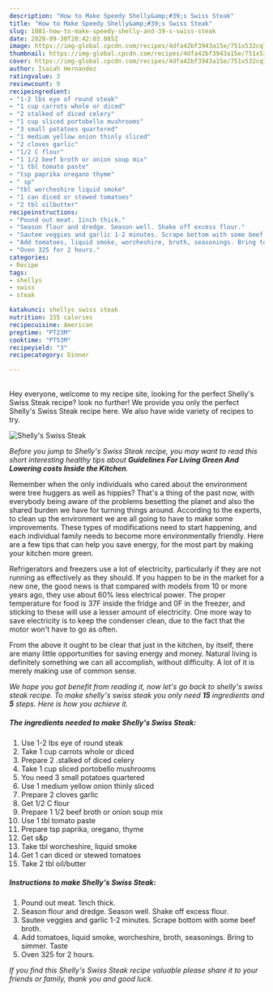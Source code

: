 ```yaml
---
description: "How to Make Speedy Shelly&amp;#39;s Swiss Steak"
title: "How to Make Speedy Shelly&amp;#39;s Swiss Steak"
slug: 1081-how-to-make-speedy-shelly-and-39-s-swiss-steak
date: 2020-09-30T20:42:03.085Z
image: https://img-global.cpcdn.com/recipes/4dfa42bf3943a15e/751x532cq70/shellys-swiss-steak-recipe-main-photo.jpg
thumbnail: https://img-global.cpcdn.com/recipes/4dfa42bf3943a15e/751x532cq70/shellys-swiss-steak-recipe-main-photo.jpg
cover: https://img-global.cpcdn.com/recipes/4dfa42bf3943a15e/751x532cq70/shellys-swiss-steak-recipe-main-photo.jpg
author: Isaiah Hernandez
ratingvalue: 3
reviewcount: 9
recipeingredient:
- "1-2 lbs eye of round steak"
- "1 cup carrots whole or diced"
- "2 stalked of diced celery"
- "1 cup sliced portobello mushrooms"
- "3 small potatoes quartered"
- "1 medium yellow onion thinly sliced"
- "2 cloves garlic"
- "1/2 C flour"
- "1 1/2 beef broth or onion soup mix"
- "1 tbl tomato paste"
- "tsp paprika oregano thyme"
- " sp"
- "tbl worcheshire liquid smoke"
- "1 can diced or stewed tomatoes"
- "2 tbl oilbutter"
recipeinstructions:
- "Pound out meat. 1inch thick."
- "Season flour and dredge. Season well. Shake off excess flour."
- "Sautee veggies and garlic 1-2 minutes. Scrape bottom with some beef broth."
- "Add tomatoes, liquid smoke, worcheshire, broth, seasonings. Bring to simmer. Taste"
- "Oven 325 for 2 hours."
categories:
- Recipe
tags:
- shellys
- swiss
- steak

katakunci: shellys swiss steak 
nutrition: 155 calories
recipecuisine: American
preptime: "PT23M"
cooktime: "PT53M"
recipeyield: "3"
recipecategory: Dinner

---
```

<br>
Hey everyone, welcome to my recipe site, looking for the perfect Shelly&#39;s Swiss Steak recipe? look no further! We provide you only the perfect Shelly&#39;s Swiss Steak recipe here. We also have wide variety of recipes to try.
<br>


![Shelly&#39;s Swiss Steak](https://img-global.cpcdn.com/recipes/4dfa42bf3943a15e/751x532cq70/shellys-swiss-steak-recipe-main-photo.jpg)

<i>Before you jump to Shelly&#39;s Swiss Steak recipe, you may want to read this short interesting healthy tips about 
<strong>Guidelines For Living Green And Lowering costs Inside the Kitchen</strong>.</i>
</br>

Remember when the only individuals who cared about the environment were tree huggers as well as hippies? That's a thing of the past now, with everybody being aware of the problems besetting the planet and also the shared burden we have for turning things around. According to the experts, to clean up the environment we are all going to have to make some improvements. These types of modifications need to start happening, and each individual family needs to become more environmentally friendly. Here are a few tips that can help you save energy, for the most part by making your kitchen more green.

Refrigerators and freezers use a lot of electricity, particularly if they are not running as effectively as they should. If you happen to be in the market for a new one, the good news is that compared with models from 10 or more years ago, they use about 60% less electrical power. The proper temperature for food is 37F inside the fridge and 0F in the freezer, and sticking to these will use a lesser amount of electricity. One more way to save electricity is to keep the condenser clean, due to the fact that the motor won't have to go as often.

From the above it ought to be clear that just in the kitchen, by itself, there are many little opportunities for saving energy and money. Natural living is definitely something we can all accomplish, without difficulty. A lot of it is merely making use of common sense.


<i>We hope you got benefit from reading it, now let's go back to shelly&#39;s swiss steak recipe. To make shelly&#39;s swiss steak you only need <strong>15</strong> ingredients and <strong>5</strong> steps. Here is how you achieve it.
</i>

##### The ingredients needed to make Shelly&#39;s Swiss Steak:

1. Use 1-2 lbs eye of round steak
1. Take 1 cup carrots whole or diced
1. Prepare 2 .stalked of diced celery
1. Take 1 cup sliced portobello mushrooms
1. You need 3 small potatoes quartered
1. Use 1 medium yellow onion thinly sliced
1. Prepare 2 cloves garlic
1. Get 1/2 C flour
1. Prepare 1 1/2 beef broth or onion soup mix
1. Use 1 tbl tomato paste
1. Prepare tsp paprika, oregano, thyme
1. Get  s&amp;p
1. Take tbl worcheshire, liquid smoke
1. Get 1 can diced or stewed tomatoes
1. Take 2 tbl oil/butter


##### Instructions to make Shelly&#39;s Swiss Steak:

1. Pound out meat. 1inch thick.
1. Season flour and dredge. Season well. Shake off excess flour.
1. Sautee veggies and garlic 1-2 minutes. Scrape bottom with some beef broth.
1. Add tomatoes, liquid smoke, worcheshire, broth, seasonings. Bring to simmer. Taste
1. Oven 325 for 2 hours.


<i>If you find this Shelly&#39;s Swiss Steak recipe valuable please share it to your friends or family, thank you and good luck.</i>
